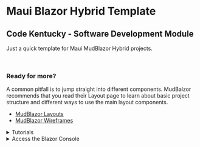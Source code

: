 # Maui Blazor Hybrid Template
## Code Kentucky - Software Development Module 
Just a quick template for Maui MudBlazor Hybrid projects.

&nbsp;

### Ready for more?
A common pitfall is to jump straight into different components. MudBalzor recommends that you read their Layout page to learn about basic project structure and different ways to use the main layout components.
- [MudBlazor Layouts](https://mudblazor.com/getting-started/layouts)
- [MudBlazor Wireframes](https://mudblazor.com/getting-started/wireframes)

<details>
<summary>Tutorials</summary>

- [Microsoft: Build a .NET MAUI Blazor Hybrid app](https://learn.microsoft.com/en-us/aspnet/core/blazor/hybrid/tutorials/maui?view=aspnetcore-8.0)
- [Microsoft: Build a mobile and desktop app with Blazor Hybrid and .NET MAUI](https://learn.microsoft.com/en-us/training/modules/build-blazor-hybrid/)
</details>

<details>
<summary>Access the Blazor Console</summary>

- F12 -> Console: To access the console for error messages etc, _While the App is Running_ press F12 and Select the Console Button
</details>